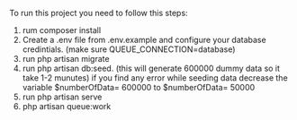 To run this project you need to follow this steps:
1. rum composer install
2. Create a .env file from .env.example and configure your database credintials. (make sure QUEUE_CONNECTION=database)
3. run php artisan migrate
4. run php artisan db:seed. (this will generate 600000 dummy data so it take 1-2 munutes)
if you find any error while seeding data decrease the variable $numberOfData= 600000 to $numberOfData= 50000
5. run php artisan serve
6. php artisan queue:work
